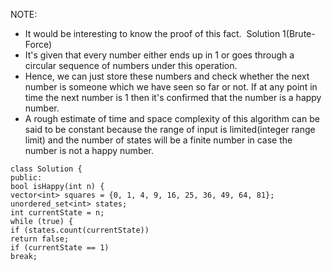 NOTE:
​
- It would be interesting to know the proof of this fact.
​
Solution 1(Brute-Force)
​
- It's given that every number either ends up in 1 or goes through a circular sequence of numbers under this operation.
- Hence, we can just store these numbers and check whether the next number is someone which we have seen so far or not. If at any point in time the next number is 1 then it's confirmed that the number is a happy number.
- A rough estimate of time and space complexity of this algorithm can be said to be constant because the range of input is limited(integer range limit) and the number of states will be a finite number in case the number is not a happy number.
​
```
class Solution {
public:
bool isHappy(int n) {
vector<int> squares = {0, 1, 4, 9, 16, 25, 36, 49, 64, 81};
unordered_set<int> states;
int currentState = n;
while (true) {
if (states.count(currentState))
return false;
if (currentState == 1)
break;